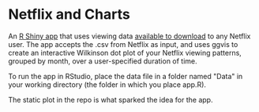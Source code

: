 # Netflix and Charts

An [R Shiny app](https://simranvatsa.shinyapps.io/netflix-and-charts/) that uses viewing data [available to download](https://www.netflix.com/ViewingActivity) to any Netflix user. The app accepts the .csv from Netflix as input, and uses ggvis to create an interactive Wilkinson dot plot of your Netflix viewing patterns, grouped by month, over a user-specified duration of time.

To run the app in RStudio, place the data file in a folder named "Data" in your working directory (the folder in which you place app.R).

The static plot in the repo is what sparked the idea for the app.
